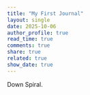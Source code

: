 ```yaml
---
title: "My First Journal"
layout: single
date: 2025-10-06
author_profile: true
read_time: true
comments: true
share: true
related: true
show_date: true
---
```

Down Spiral.

